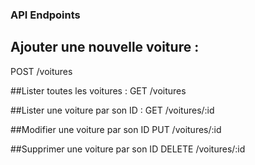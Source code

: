 ### API Endpoints
## Ajouter une nouvelle voiture :
POST /voitures

##Lister toutes les voitures :
GET /voitures

##Lister une voiture par son ID :
GET /voitures/:id

##Modifier une voiture par son ID
PUT /voitures/:id

##Supprimer une voiture par son ID
DELETE /voitures/:id


